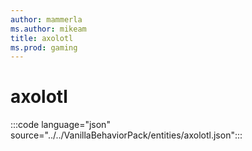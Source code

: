 ```yaml
---
author: mammerla
ms.author: mikeam
title: axolotl
ms.prod: gaming
---
```


# axolotl

:::code language="json" source="../../VanillaBehaviorPack/entities/axolotl.json":::
